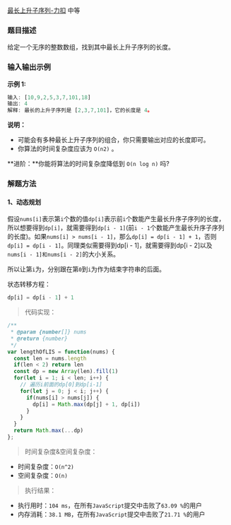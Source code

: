 
[最长上升子序列-力扣](https://leetcode-cn.com/problems/longest-increasing-subsequence/description/)
<span>中等</span>

### 题目描述
给定一个无序的整数数组，找到其中最长上升子序列的长度。

### 输入输出示例
**示例 1:**
```js
输入: [10,9,2,5,3,7,101,18]
输出: 4 
解释: 最长的上升子序列是 [2,3,7,101]，它的长度是 4。
```

**说明：**
- 可能会有多种最长上升子序列的组合，你只需要输出对应的长度即可。
- 你算法的时间复杂度应该为 `O(n2)` 。

**进阶：**你能将算法的时间复杂度降低到 `O(n log n)` 吗?


### 解题方法

#### 1、动态规划
假设`nums[i]`表示第`i`个数的值`dp[i]`表示前`i`个数能产生最长升序子序列的长度，所以想要得到`dp[i]`，就需要得到`dp[i - 1]`(前`i - 1`个数能产生最长升序子序列的长度)。如果`nums[i] > nums[i - 1]`，那么`dp[i] = dp[i - 1] + 1`，否则`dp[i] = dp[i - 1]`。同理类似需要得到dp[i - 1]，就需要得到dp[i - 2]以及`nums[i - 1]和nums[i - 2]`的大小关系。

所以让第`i`为，分别跟在第`0`到`i`为作为结束字符串的后面。

状态转移方程：
```js
dp[i] = dp[i - 1] + 1
```

> 代码实现：

```js
/**
 * @param {number[]} nums
 * @return {number}
 */
var lengthOfLIS = function(nums) {
  const len = nums.length
  if(len < 2) return len
  const dp = new Array(len).fill(1)
  for(let i = 1; i < len; i++) {
    // 遍历i前面的dp[0]到dp[i-1]
    for(let j = 0; j < i; j++) {
      if(nums[i] > nums[j]) {
        dp[i] = Math.max(dp[j] + 1, dp[i])
      }
    }
  }
  return Math.max(...dp)
};
```

> 时间复杂度&空间复杂度：
- 时间复杂度：`O(n^2)`
- 空间复杂度：`O(n)`

> 执行结果：

- 执行用时：`104 ms`，在所有`JavaScript`提交中击败了`63.09 %`的用户
- 内存消耗：`38.1 MB`，在所有`JavaScript`提交中击败了`21.71 %`的用户
